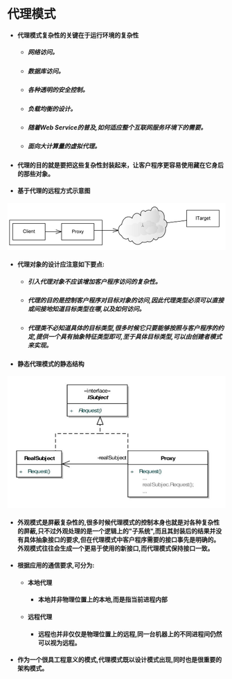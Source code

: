 # 代理模式
- #### 代理模式复杂性的关键在于运行环境的复杂性
    - ##### 网络访问。
    - ##### 数据库访问。
    - ##### 各种透明的安全控制。
    - ##### 负载均衡的设计。
    - ##### 随着Web Service的普及,如何适应整个互联网服务环境下的需要。
    - ##### 面向大计算量的虚拟代理。
- #### 代理的目的就是要把这些复杂性封装起来，让客户程序更容易使用藏在它身后的那些对象。
- #### 基于代理的远程方式示意图
![](Images/proxy1.jpg)
- #### 代理对象的设计应注意如下要点:
    - ##### 引入代理对象不应该增加客户程序访问的复杂性。
    - ##### 代理的目的是控制客户程序对目标对象的访问,因此代理类型必须可以直接或间接地知道目标类型在哪,以及如何访问。
    - ##### 代理类不必知道具体的目标类型,很多时候它只要能够按照与客户程序的约定,提供一个具有抽象特征类型即可,至于具体目标类型,可以由创建者模式来实现。
- #### 静态代理模式的静态结构
![](Images/proxy2.jpg)
- #### 外观模式是屏蔽复杂性的,很多时候代理模式的控制本身也就是对各种复杂性的屏蔽,只不过外观处理的是一个逻辑上的"子系统",而且其封装后的结果并没有具体抽象接口的要求,但在代理模式中客户程序需要的接口事先是明确的。外观模式往往会生成一个更易于使用的新接口,而代理模式保持接口一致。
- #### 根据应用的通信要求,可分为:
    - #### 本地代理
        - #### 本地并非物理位置上的本地,而是指当前进程内部
    - #### 远程代理
        - #### 远程也并非仅仅是物理位置上的远程,同一台机器上的不同进程间仍然可以视为远程。
- #### 作为一个很具工程意义的模式,代理模式既以设计模式出现,同时也是很重要的架构模式。